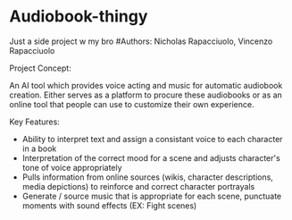# Audiobook-thingy
Just a side project w my bro
#Authors: Nicholas Rapacciuolo, Vincenzo Rapacciuolo

Project Concept:

An AI tool which provides voice acting and music for automatic audiobook creation. Either serves as a platform to procure these audiobooks or as an online tool that people can use to customize their own experience.

Key Features:
- Ability to interpret text and assign a consistant voice to each character in a book
- Interpretation of the correct mood for a scene and adjusts character's tone of voice appropriately
- Pulls information from online sources (wikis, character descriptions, media depictions) to reinforce and correct character portrayals
- Generate / source music that is appropriate for each scene, punctuate moments with sound effects (EX: Fight scenes)
